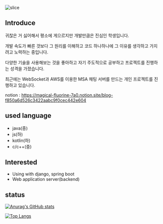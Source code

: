![slice](https://capsule-render.vercel.app/api?type=slice&color=auto&height=200&text=Tianea&fontAlign=70&rotate=13&fontAlignY=25&desc=All%20Is%20Well&descAlign=70.&descAlignY=44)


Introduce
---
 귀찮은 거 싫어해서 평소에 게으르지만 개발만큼은 진심인 학생입니다.
 
 개발 속도가 빠른 것보다 그 원리를 이해하고 코드 하나하나에 그 이유를 생각하고 가지려고 노력하는 중입니다.
 
 다양한 기술을 사용해보는 것을 좋아하고 자기 주도적으로 공부하고 프로젝트를 진행하는 성격을 가졌습니다.

 최근에는 WebSocket과 AWS를 이용한 MSA 채팅 서버를 만드는 개인 프로젝트를 진행하고 있습니다.
 
 notion : https://magical-fluorine-7a0.notion.site/blog-f850a6d526c3422aabc9f0cec442e604

 
used language
---
* java(중)
* js(하)
* kotlin(하)
* c/c++(중)
 
Interested
---
 - Using with django, spring boot
 - Web application server(backend)


status
---
[![Anurag's GitHub stats](https://github-readme-stats.vercel.app/api?username=Tianea2160)](https://github.com/anuraghazra/github-readme-stats) 

[![Top Langs](https://github-readme-stats.vercel.app/api/top-langs/?username=Tianea2160&layout=compact)](https://github.com/anuraghazra/github-readme-stats)
